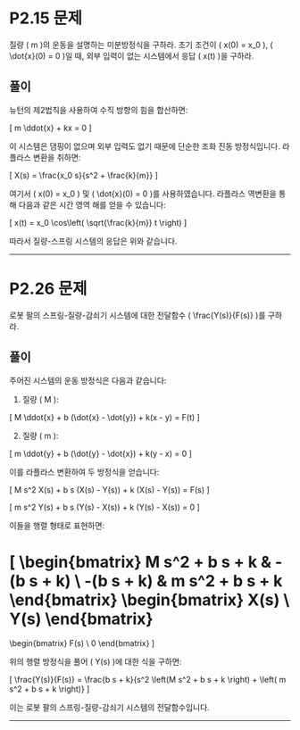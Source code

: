 
# P2.15 문제
질량 \( m \)의 운동을 설명하는 미분방정식을 구하라. 초기 조건이 \( x(0) = x_0 \), \( \dot{x}(0) = 0 \)일 때, 외부 입력이 없는 시스템에서 응답 \( x(t) \)을 구하라.

## 풀이

뉴턴의 제2법칙을 사용하여 수직 방향의 힘을 합산하면:

\[
m \ddot{x} + kx = 0
\]

이 시스템은 댐핑이 없으며 외부 입력도 없기 때문에 단순한 조화 진동 방정식입니다. 라플라스 변환을 취하면:

\[
X(s) = \frac{x_0 s}{s^2 + \frac{k}{m}}
\]

여기서 \( x(0) = x_0 \) 및 \( \dot{x}(0) = 0 \)를 사용하였습니다. 라플라스 역변환을 통해 다음과 같은 시간 영역 해를 얻을 수 있습니다:

\[
x(t) = x_0 \cos\left( \sqrt{\frac{k}{m}} t \right)
\]

따라서 질량-스프링 시스템의 응답은 위와 같습니다.

---

# P2.26 문제
로봇 팔의 스프링-질량-감쇠기 시스템에 대한 전달함수 \( \frac{Y(s)}{F(s)} \)를 구하라.

## 풀이

주어진 시스템의 운동 방정식은 다음과 같습니다:

1. 질량 \( M \):

\[
M \ddot{x} + b (\dot{x} - \dot{y}) + k(x - y) = F(t)
\]

2. 질량 \( m \):

\[
m \ddot{y} + b (\dot{y} - \dot{x}) + k(y - x) = 0
\]

이를 라플라스 변환하여 두 방정식을 얻습니다:

\[
M s^2 X(s) + b s (X(s) - Y(s)) + k (X(s) - Y(s)) = F(s)
\]

\[
m s^2 Y(s) + b s (Y(s) - X(s)) + k (Y(s) - X(s)) = 0
\]

이들을 행렬 형태로 표현하면:

\[
\begin{bmatrix}
M s^2 + b s + k & -(b s + k) \\
-(b s + k) & m s^2 + b s + k
\end{bmatrix}
\begin{bmatrix}
X(s) \\
Y(s)
\end{bmatrix}
=
\begin{bmatrix}
F(s) \\
0
\end{bmatrix}
\]

위의 행렬 방정식을 풀어 \( Y(s) \)에 대한 식을 구하면:

\[
\frac{Y(s)}{F(s)} = \frac{b s + k}{s^2 \left(M s^2 + b s + k \right) + \left( m s^2 + b s + k \right)}
\]

이는 로봇 팔의 스프링-질량-감쇠기 시스템의 전달함수입니다.

---
